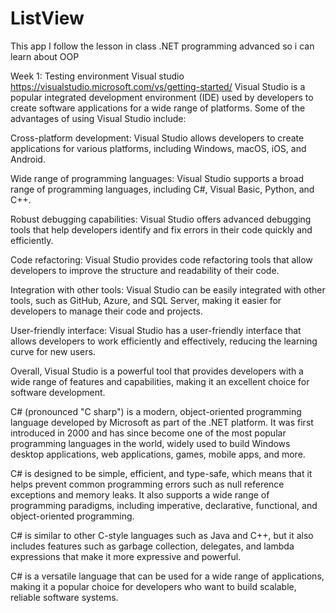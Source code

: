 # ListView
This app I follow the lesson in class .NET programming advanced so i can learn about OOP

Week 1:
	Testing environment Visual studio
	https://visualstudio.microsoft.com/vs/getting-started/
	Visual Studio is a popular integrated development environment (IDE) used by developers to create software applications for a wide range of platforms. Some of the advantages of using Visual Studio include:

Cross-platform development: Visual Studio allows developers to create applications for various platforms, including Windows, macOS, iOS, and Android.

Wide range of programming languages: Visual Studio supports a broad range of programming languages, including C#, Visual Basic, Python, and C++.

Robust debugging capabilities: Visual Studio offers advanced debugging tools that help developers identify and fix errors in their code quickly and efficiently.

Code refactoring: Visual Studio provides code refactoring tools that allow developers to improve the structure and readability of their code.

Integration with other tools: Visual Studio can be easily integrated with other tools, such as GitHub, Azure, and SQL Server, making it easier for developers to manage their code and projects.

User-friendly interface: Visual Studio has a user-friendly interface that allows developers to work efficiently and effectively, reducing the learning curve for new users.

Overall, Visual Studio is a powerful tool that provides developers with a wide range of features and capabilities, making it an excellent choice for software development.

C# (pronounced "C sharp") is a modern, object-oriented programming language developed by Microsoft as part of the .NET platform. It was first introduced in 2000 and has since become one of the most popular programming languages in the world, widely used to build Windows desktop applications, web applications, games, mobile apps, and more.

C# is designed to be simple, efficient, and type-safe, which means that it helps prevent common programming errors such as null reference exceptions and memory leaks. It also supports a wide range of programming paradigms, including imperative, declarative, functional, and object-oriented programming.

C# is similar to other C-style languages such as Java and C++, but it also includes features such as garbage collection, delegates, and lambda expressions that make it more expressive and powerful.

C# is a versatile language that can be used for a wide range of applications, making it a popular choice for developers who want to build scalable, reliable software systems.